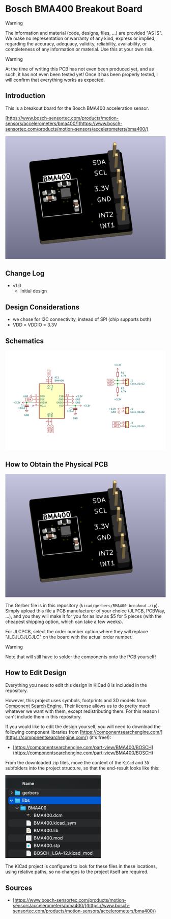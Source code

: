 # Bosch BMA400 Breakout Board

> [!WARNING]
> The information and material (code, designs, files, ...) are provided "AS IS". We make no representation or warranty of any kind, express or implied, regarding the accuracy, adequacy, validity, reliability, availability, or completeness of any information or material. Use this at your own risk.

> [!WARNING]
> At the time of writing this PCB has not even been produced yet, and as such, it has not even been tested yet! Once it has been properly tested, I will confirm that everything works as expected.

## Introduction

This is a breakout board for the Bosch BMA400 acceleration sensor.

[https://www.bosch-sensortec.com/products/motion-sensors/accelerometers/bma400/](https://www.bosch-sensortec.com/products/motion-sensors/accelerometers/bma400/)

<img src="images/pcb.png" width="600">

## Change Log

* v1.0
  * Initial design 

## Design Considerations

* we chose for I2C connectivity, instead of SPI (chip supports both)
* VDD = VDDIO = 3.3V

## Schematics 

<img src="images/schematics.png" width="600">

## How to Obtain the Physical PCB

<img src="images/pcb.png" width="600">

The Gerber file is in this repository (`kicad/gerbers/BMA400-breakout.zip`). Simply upload this file a PCB manufacturer of your choice (JLPCB, PCBWay, ...), and you they will make it for you for as low as \$5 for 5 pieces (with the cheapest shipping option, which can take a few weeks).

For JLCPCB, select the order number option where they will replace "JLCJLCJLCJLC" on the board with the actual order number.

> [!WARNING]
> Note that will still have to solder the components onto the PCB yourself!


## How to Edit Design

Everything you need to edit this design in KiCad 8 is included in the repository.

However, this project uses symbols, footprints and 3D models from [Component Search Engine](https://componentsearchengine.com/). Their license allows us to do pretty much whatever we want with them, except redistributing them. For this reason I can't include them in this repository.

If you would like to edit the design yourself, you will need to download the following component libraries from [https://componentsearchengine.com/](https://componentsearchengine.com/) (it's free!):

* [https://componentsearchengine.com/part-view/BMA400/BOSCH](https://componentsearchengine.com/part-view/BMA400/BOSCH)


From the downloaded zip files, move the content of the `KiCad` and `3D` subfolders into the project structure, so that the end-result looks like this:

<img src="images/project_structure.png" width="300">

The KiCad project is configured to look for these files in these locations, using relative paths, so no changes to the project itself are required.	

## Sources

* [https://www.bosch-sensortec.com/products/motion-sensors/accelerometers/bma400/](https://www.bosch-sensortec.com/products/motion-sensors/accelerometers/bma400/)

